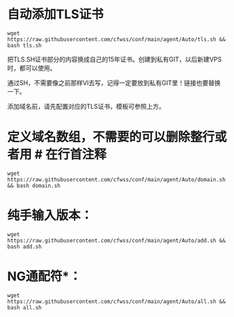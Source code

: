 # 自动添加TLS证书

    wget https://raw.githubusercontent.com/cfwss/conf/main/agent/Auto/tls.sh && bash tls.sh

把TLS.SH证书部分的内容换成自己的15年证书。创建到私有GIT，以后新建VPS时，都可以使用。

通过SH，不需要像之前那样VI去写，记得一定要放到私有GIT里！链接也要替换一下。

添加域名前，请先配置对应的TLS证书，模板可参照上方。

# 定义域名数组，不需要的可以删除整行或者用 # 在行首注释

    wget https://raw.githubusercontent.com/cfwss/conf/main/agent/Auto/domain.sh && bash domain.sh

# 纯手输入版本：

    wget https://raw.githubusercontent.com/cfwss/conf/main/agent/Auto/add.sh && bash add.sh

    
# NG通配符*：

    wget https://raw.githubusercontent.com/cfwss/conf/main/agent/Auto/all.sh && bash all.sh
